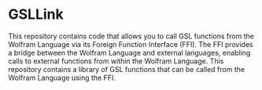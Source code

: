 # GSLLink

This repository contains code that allows you to call GSL functions from the Wolfram Language via its Foreign Function Interface (FFI). 
The FFI provides a bridge between the Wolfram Language and external languages, enabling calls to external functions from within the Wolfram Language. 
This repository contains a library of GSL functions that can be called from the Wolfram Language using the FFI.
